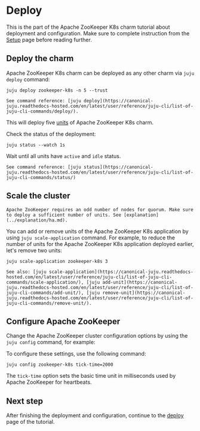 # Deploy

This is the part of the Apache ZooKeeper K8s charm tutorial about deployment and configuration. Make sure to complete instruction from the [Setup](setup) page before reading further.

## Deploy the charm

Apache ZooKeeper K8s charm can be deployed as any other charm via `juju deploy` command:

```
juju deploy zookeeper-k8s -n 5 --trust
```

```{note}
See command reference: [juju deploy](https://canonical-juju.readthedocs-hosted.com/en/latest/user/reference/juju-cli/list-of-juju-cli-commands/deploy/).
```

This will deploy five [units](https://canonical-juju.readthedocs-hosted.com/en/latest/user/reference/unit/#unit) of Apache ZooKeeper K8s charm.

Check the status of the deployment:

```
juju status --watch 1s
```

Wait until all units have `active` and `idle` status.

```{note}
See command reference: [juju status](https://canonical-juju.readthedocs-hosted.com/en/latest/user/reference/juju-cli/list-of-juju-cli-commands/status/)
```

## Scale the cluster

```{warning}
Apache ZooKeeper requires an odd number of nodes for quorum. Make sure to deploy a sufficient number of units. See [explanation](../explanation/ha.md).
```

You can add or remove units of the Apache ZooKeeper K8s application by using `juju scale-application` command. For example, to reduce the number of units for the Apache ZooKeeper K8s application deployed earlier, let's remove two units:

```
juju scale-application zookeeper-k8s 3
```

```{note}
See also: [juju scale-application](https://canonical-juju.readthedocs-hosted.com/en/latest/user/reference/juju-cli/list-of-juju-cli-commands/scale-application/), [juju add-unit](https://canonical-juju.readthedocs-hosted.com/en/latest/user/reference/juju-cli/list-of-juju-cli-commands/add-unit/), [juju remove-unit](https://canonical-juju.readthedocs-hosted.com/en/latest/user/reference/juju-cli/list-of-juju-cli-commands/remove-unit/).
```

## Configure Apache ZooKeeper

Change the Apache ZooKeeper cluster configuration options by using the `juju config` command, for example:

To configure these settings, use the following command:

```
juju config zookeeper-k8s tick-time=2000
```

The `tick-time` option sets the basic time unit in milliseconds used by Apache ZooKeeper for heartbeats.

## Next step

After finishing the deployment and configuration, continue to the [deploy](deploy) page of the tutorial.
